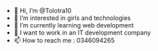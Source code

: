 - 👋 Hi, I’m @Tolotra10
- 👀 I’m interested in girls and technologies
- 🌱 I’m currently learning web development
- 💞️ I want to work in an IT development company
- 📫 How to reach me : 0346094265

<!---
Tolotra10/Tolotra10 is a ✨ special ✨ repository because its `README.md` (this file) appears on your GitHub profile.
You can click the Preview link to take a look at your changes.
--->
